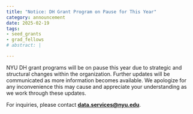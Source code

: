 ```yaml
---
title: "Notice: DH Grant Program on Pause for This Year"
category: announcement
date: 2025-02-19
tags:
- seed_grants
- grad_fellows
# abstract: |

---
```


  NYU DH grant programs will be on pause this year due to strategic and structural changes within the organization. Further updates will be communicated as more information becomes available. We apologize for any inconvenience this may cause and appreciate your understanding as we work through these updates. 
  
  For inquiries, please contact <strong>data.services@nyu.edu</strong>.



